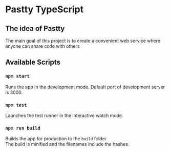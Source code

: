 # Pastty TypeScript

## The idea of Pastty

The main goal of this project is to create a convenient web service where anyone can share code with others

## Available Scripts

### `npm start`

Runs the app in the development mode. Default port of development server is 3000.<br>

### `npm test`

Launches the test runner in the interactive watch mode.<br>

### `npm run build`

Builds the app for production to the `build` folder.<br>
The build is minified and the filenames include the hashes.<br>
